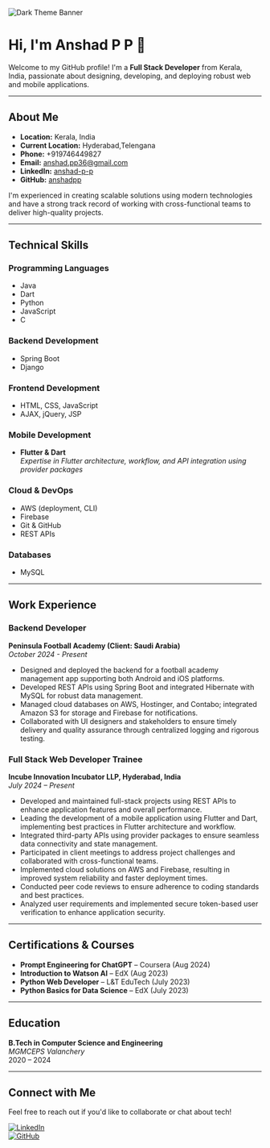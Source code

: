 <!-- Dark Themed Banner -->
![Dark Theme Banner](https://placehold.co/1200x300/000000/00FF00?text=Welcome+to+My+Profile)

# Hi, I'm Anshad P P 👋

Welcome to my GitHub profile! I'm a **Full Stack Developer** from Kerala, India, passionate about designing, developing, and deploying robust web and mobile applications.

---

## About Me

- **Location:** Kerala, India
- **Current Location:** Hyderabad,Telengana 
- **Phone:** +919746449827  
- **Email:** [anshad.pp36@gmail.com](mailto:anshad.pp36@gmail.com)  
- **LinkedIn:** [anshad-p-p](https://in.linkedin.com/in/anshad-p-p)  
- **GitHub:** [anshadpp](https://github.com/anshadpp)

I'm experienced in creating scalable solutions using modern technologies and have a strong track record of working with cross-functional teams to deliver high-quality projects.

---

## Technical Skills

### Programming Languages
- Java
- Dart
- Python
- JavaScript
- C

### Backend Development
- Spring Boot
- Django

### Frontend Development
- HTML, CSS, JavaScript
- AJAX, jQuery, JSP

### Mobile Development
- **Flutter & Dart**  
  *Expertise in Flutter architecture, workflow, and API integration using provider packages*

### Cloud & DevOps
- AWS (deployment, CLI)
- Firebase
- Git & GitHub
- REST APIs

### Databases
- MySQL

---

## Work Experience

### Backend Developer  
**Peninsula Football Academy (Client: Saudi Arabia)**  
*October 2024 - Present*  
- Designed and deployed the backend for a football academy management app supporting both Android and iOS platforms.
- Developed REST APIs using Spring Boot and integrated Hibernate with MySQL for robust data management.
- Managed cloud databases on AWS, Hostinger, and Contabo; integrated Amazon S3 for storage and Firebase for notifications.
- Collaborated with UI designers and stakeholders to ensure timely delivery and quality assurance through centralized logging and rigorous testing.

### Full Stack Web Developer Trainee  
**Incube Innovation Incubator LLP, Hyderabad, India**  
*July 2024 – Present*  
- Developed and maintained full-stack projects using REST APIs to enhance application features and overall performance.
- Leading the development of a mobile application using Flutter and Dart, implementing best practices in Flutter architecture and workflow.
- Integrated third-party APIs using provider packages to ensure seamless data connectivity and state management.
- Participated in client meetings to address project challenges and collaborated with cross-functional teams.
- Implemented cloud solutions on AWS and Firebase, resulting in improved system reliability and faster deployment times.
- Conducted peer code reviews to ensure adherence to coding standards and best practices.
- Analyzed user requirements and implemented secure token-based user verification to enhance application security.

---

## Certifications & Courses

- **Prompt Engineering for ChatGPT** – Coursera (Aug 2024)
- **Introduction to Watson AI** – EdX (Aug 2023)
- **Python Web Developer** – L&T EduTech (July 2023)
- **Python Basics for Data Science** – EdX (July 2023)

---

## Education

**B.Tech in Computer Science and Engineering**  
*MGMCEPS Valanchery*  
2020 – 2024

---

## Connect with Me

Feel free to reach out if you'd like to collaborate or chat about tech!

[![LinkedIn](https://img.shields.io/badge/LinkedIn-anshad--p--p-green?style=flat&logo=linkedin&logoColor=white)](https://in.linkedin.com/in/anshad-p-p)  
[![GitHub](https://img.shields.io/badge/GitHub-anshadpp-black?style=flat&logo=github&logoColor=white)](https://github.com/anshadpp)
